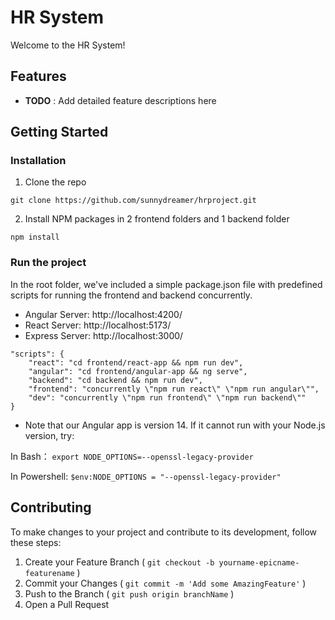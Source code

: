 # HR System

Welcome to the HR System!

## Features

- **TODO** : Add detailed feature descriptions here

## Getting Started

### Installation

1. Clone the repo

```
git clone https://github.com/sunnydreamer/hrproject.git
```

2. Install NPM packages in 2 frontend folders and 1 backend folder

```
npm install
```

### Run the project

In the root folder, we've included a simple package.json file with predefined scripts for running the frontend and backend concurrently.

- Angular Server: http://localhost:4200/
- React Server: http://localhost:5173/
- Express Server: http://localhost:3000/

```
"scripts": {
    "react": "cd frontend/react-app && npm run dev",
    "angular": "cd frontend/angular-app && ng serve",
    "backend": "cd backend && npm run dev",
    "frontend": "concurrently \"npm run react\" \"npm run angular\"",
    "dev": "concurrently \"npm run frontend\" \"npm run backend\""
}
```

- Note that our Angular app is version 14. If it cannot run with your Node.js version, try:

In Bash：
`export NODE_OPTIONS=--openssl-legacy-provider`

In Powershell:
`$env:NODE_OPTIONS = "--openssl-legacy-provider"`

###

## Contributing

To make changes to your project and contribute to its development, follow these steps:

1. Create your Feature Branch ( `git checkout -b yourname-epicname-featurename` )
2. Commit your Changes ( `git commit -m 'Add some AmazingFeature'` )
3. Push to the Branch ( `git push origin branchName` )
4. Open a Pull Request
